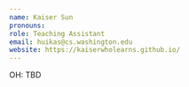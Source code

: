 ```yaml
---
name: Kaiser Sun
pronouns: 
role: Teaching Assistant
email: huikas@cs.washington.edu
website: https://kaiserwholearns.github.io/
---
```


OH: TBD

